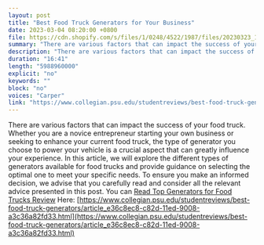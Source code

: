 ```yaml
---
layout: post
title: "Best Food Truck Generators for Your Business"
date: 2023-03-04 08:20:00 +0800
file: https://cdn.shopify.com/s/files/1/0248/4522/1987/files/20230323_1.mp3?v=1679542887
summary: "There are various factors that can impact the success of your food truck. Whether you are a novice entrepreneur starting your own business or seeking to enhance your current food truck, the type of generator you choose to power your vehicle is a crucial aspect that can greatly influence your experience. In this article, we will explore the different types of generators available for food trucks and provide guidance on selecting the optimal one to meet your specific needs. To ensure you make an informed decision, we advise that you carefully read and consider all the relevant advice presented in this post."
description: "There are various factors that can impact the success of your food truck. Whether you are a novice entrepreneur starting your own business or seeking to enhance your current food truck, the type of generator you choose to power your vehicle is a crucial aspect that can greatly influence your experience. In this article, we will explore the different types of generators available for food trucks and provide guidance on selecting the optimal one to meet your specific needs. To ensure you make an informed decision, we advise that you carefully read and consider all the relevant advice presented in this post. You can <a href='https://www.collegian.psu.edu/studentreviews/best-food-truck-generators/article_e36c8ec8-c82d-11ed-9008-a3c36a82fd33.html'>Read Top Generators for Food Trucks Review </a> Here : <a href='https://www.collegian.psu.edu/studentreviews/best-food-truck-generators/article_e36c8ec8-c82d-11ed-9008-a3c36a82fd33.html'>https://www.collegian.psu.edu/studentreviews/best-food-truck-generators/article_e36c8ec8-c82d-11ed-9008-a3c36a82fd33.html</a> "
duration: "16:41"
length: "5988960000"
explicit: "no"
keywords: ""
block: "no"
voices: "Carper"
link: "https://www.collegian.psu.edu/studentreviews/best-food-truck-generators/article_e36c8ec8-c82d-11ed-9008-a3c36a82fd33.html"
---
```


There are various factors that can impact the success of your food truck. Whether you are a novice entrepreneur starting your own business or seeking to enhance your current food truck, the type of generator you choose to power your vehicle is a crucial aspect that can greatly influence your experience. In this article, we will explore the different types of generators available for food trucks and provide guidance on selecting the optimal one to meet your specific needs. To ensure you make an informed decision, we advise that you carefully read and consider all the relevant advice presented in this post. You can [Read Top Generators for Food Trucks Review](https://www.collegian.psu.edu/studentreviews/best-food-truck-generators/article_e36c8ec8-c82d-11ed-9008-a3c36a82fd33.html) Here: [https://www.collegian.psu.edu/studentreviews/best-food-truck-generators/article_e36c8ec8-c82d-11ed-9008-a3c36a82fd33.html](https://www.collegian.psu.edu/studentreviews/best-food-truck-generators/article_e36c8ec8-c82d-11ed-9008-a3c36a82fd33.html)
